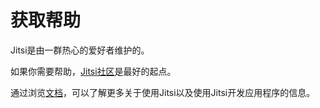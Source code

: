 # 获取帮助

Jitsi是由一群热心的爱好者维护的。

如果你需要帮助，[Jitsi社区](https://community.jitsi.org)是最好的起点。

通过浏览[文档](https://jitsi.github.io/handbook/docs/intro)，可以了解更多关于使用Jitsi以及使用Jitsi开发应用程序的信息。

